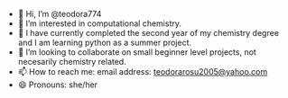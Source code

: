 - 👋 Hi, I’m @teodora774
- 👀 I’m interested in computational chemistry.
- 🌱 I have currently completed the second year of my chemistry degree and I am learning python as a summer project. 
- 💞️ I’m looking to collaborate on small beginner level projects, not necesarily chemistry related. 
- 📫 How to reach me: email address: teodorarosu2005@yahoo.com 
- 😄 Pronouns: she/her


<!---
teodora774/teodora774 is a ✨ special ✨ repository because its `README.md` (this file) appears on your GitHub profile.
You can click the Preview link to take a look at your changes.
--->
